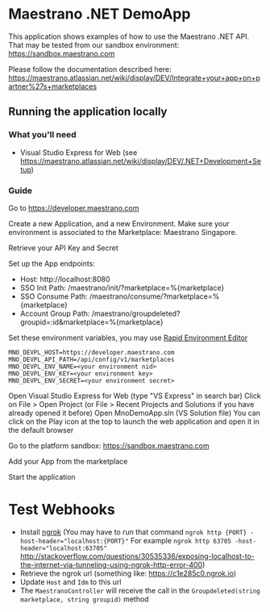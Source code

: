 # Maestrano .NET DemoApp

This application shows examples of how to use the Maestrano .NET API.
That may be tested from our sandbox environment: https://sandbox.maestrano.com

Please follow the documentation described here: https://maestrano.atlassian.net/wiki/display/DEV/Integrate+your+app+on+partner%27s+marketplaces

## Running the application locally

### What you'll need
- Visual Studio Express for Web (see https://maestrano.atlassian.net/wiki/display/DEV/.NET+Development+Setup)

### Guide

Go to https://developer.maestrano.com

Create a new Application, and a new Environment. Make sure your environment is associated to the Marketplace: Maestrano Singapore.

Retrieve your API Key and Secret

Set up the App endpoints:
- Host: http://localhost:8080
- SSO Init Path: /maestrano/init/?marketplace=%{marketplace}
- SSO Consume Path: /maestrano/consume/?marketplace=%{marketplace}
- Account Group Path: /maestrano/groupdeleted?groupid=:id&marketplace=%{marketplace}

Set these environment variables, you may use [Rapid Environment Editor](https://www.rapidee.com)
```
MNO_DEVPL_HOST=https://developer.maestrano.com
MNO_DEVPL_API_PATH=/api/config/v1/marketplaces
MNO_DEVPL_ENV_NAME=<your environment nid>
MNO_DEVPL_ENV_KEY=<your environment key>
MNO_DEVPL_ENV_SECRET=<your environment secret>
```

Open Visual Studio Express for Web (type "VS Express" in search bar)
Click on File > Open Project (or File > Recent Projects and Solutions if you have already opened it before)
Open MnoDemoApp.sln (VS Solution file)
You can click on the Play icon at the top to launch the web application and open it in the default browser

Go to the platform sandbox:
https://sandbox.maestrano.com

Add your App from the marketplace

Start the application

# Test Webhooks

- Install [ngrok](https://ngrok.com) (You may have to run that command `ngrok http {PORT} -host-header="localhost:{PORT}"`
For example `ngrok http 63705 -host-header="localhost:63705"`
 http://stackoverflow.com/questions/30535336/exposing-localhost-to-the-internet-via-tunneling-using-ngrok-http-error-400)
- Retrieve the ngrok url (something like: https://c1e285c0.ngrok.io)
- Update `Host` and `Idm` to this url
- The `MaestranoController` will receive the call in the `Groupdeleted(string marketplace, string groupid)` method